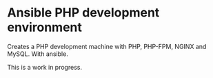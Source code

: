 # Ansible PHP development environment

Creates a PHP development machine with PHP, PHP-FPM, NGINX and MySQL.
With ansible.

This is a work in progress.
